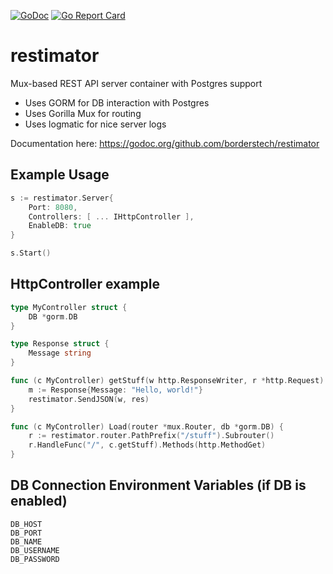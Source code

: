 [![GoDoc](http://godoc.org/github.com/borderstech/restimator?status.png)](http://godoc.org/github.com/borderstech/restimator)
[![Go Report Card](https://goreportcard.com/badge/github.com/borderstech/restimator)](https://goreportcard.com/report/github.com/borderstech/restimator)

# restimator

Mux-based REST API server container with Postgres support
- Uses GORM for DB interaction with Postgres
- Uses Gorilla Mux for routing
- Uses logmatic for nice server logs

Documentation here: https://godoc.org/github.com/borderstech/restimator

## Example Usage
```go
s := restimator.Server{
    Port: 8080,
    Controllers: [ ... IHttpController ],
    EnableDB: true
}

s.Start()
```

## HttpController example
```go
type MyController struct {
    DB *gorm.DB
}

type Response struct {
    Message string
}

func (c MyController) getStuff(w http.ResponseWriter, r *http.Request) {
    m := Response{Message: "Hello, world!"}
    restimator.SendJSON(w, res)
}

func (c MyController) Load(router *mux.Router, db *gorm.DB) {
    r := restimator.router.PathPrefix("/stuff").Subrouter()
    r.HandleFunc("/", c.getStuff).Methods(http.MethodGet)
}
```

## DB Connection Environment Variables (if DB is enabled)
```
DB_HOST
DB_PORT
DB_NAME
DB_USERNAME
DB_PASSWORD
```
